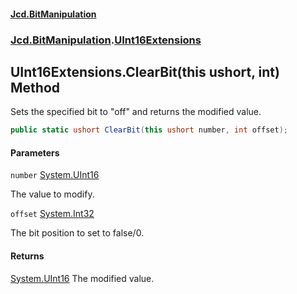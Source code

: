 #### [Jcd.BitManipulation](index.md 'index')

### [Jcd.BitManipulation](Jcd.BitManipulation.md 'Jcd.BitManipulation').[UInt16Extensions](Jcd.BitManipulation.UInt16Extensions.md 'Jcd.BitManipulation.UInt16Extensions')

## UInt16Extensions.ClearBit(this ushort, int) Method

Sets the specified bit to "off" and returns the modified value.

```csharp
public static ushort ClearBit(this ushort number, int offset);
```

#### Parameters

<a name='Jcd.BitManipulation.UInt16Extensions.ClearBit(thisushort,int).number'></a>

`number` [System.UInt16](https://docs.microsoft.com/en-us/dotnet/api/System.UInt16 'System.UInt16')

The value to modify.

<a name='Jcd.BitManipulation.UInt16Extensions.ClearBit(thisushort,int).offset'></a>

`offset` [System.Int32](https://docs.microsoft.com/en-us/dotnet/api/System.Int32 'System.Int32')

The bit position to set to false/0.

#### Returns

[System.UInt16](https://docs.microsoft.com/en-us/dotnet/api/System.UInt16 'System.UInt16')
The modified value.